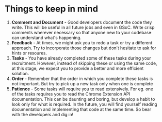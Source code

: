 # Things to keep in mind

1. **Comment and Document** - Good developers document the code they write. This will be useful in all future jobs and even in GSoC. Write crisp comments wherever necessary so that anyone new to your codebase can understand what's happening.
2. **Feedback** - At times, we might ask you to redo a task or try a different approach. Try to incorporate those changes but don't hesitate to ask for hints or resoures.
3. **Tasks** - You have already completed some of these tasks during your recruitment. However, instead of skipping these or using the same code, at this stage, we expect you to provide a better and more efficient solution.
4. **Order** - Remember that the order in which you complete these tasks is not important. But try to pick up a new task only when one is complete
5. **Patience** - Some tasks will require you to read extensively. For eg. one of the tasks requires you to read the Chrome Extension API documentation. This can be daunting and boring, but develop a habit to look only for what is required. In the future, you will find yourself reading documentation and implementing that code at the same time. So bear with the developers and dig in!
